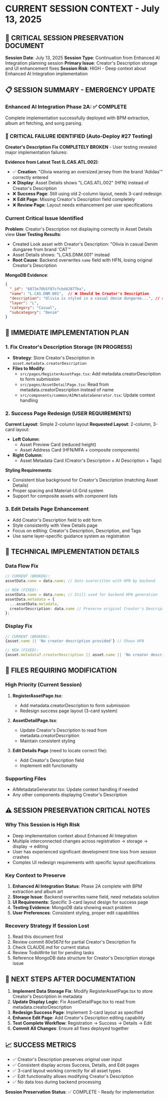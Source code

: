 # CURRENT SESSION CONTEXT - July 13, 2025

## 🚨 CRITICAL SESSION PRESERVATION DOCUMENT

**Session Date**: July 13, 2025
**Session Type**: Continuation from Enhanced AI Integration planning session
**Primary Issue**: Creator's Description storage and UI enhancement fixes
**Session Risk**: HIGH - Deep context about Enhanced AI Integration implementation

## 📋 SESSION SUMMARY - EMERGENCY UPDATE

### **Enhanced AI Integration Phase 2A**: ✅ COMPLETE
Complete implementation successfully deployed with BPM extraction, album art fetching, and song parsing.

### **🚨 CRITICAL FAILURE IDENTIFIED (Auto-Deploy #27 Testing)**
**Creator's Description Fix COMPLETELY BROKEN** - User testing revealed major implementation failures:

**Evidence from Latest Test (L.CAS.ATL.002)**:
- ✅ **Creation**: "Olivia wearing an oversized jersey from the brand 'Adidas'" correctly entered
- ❌ **Display**: Asset Details shows "L.CAS.ATL.002" (HFN) instead of Creator's Description
- ❌ **Success Page**: Still using old 2-column layout, needs 3-card redesign
- ❌ **Edit Page**: Missing Creator's Description field completely
- ❌ **Review Page**: Layout needs enhancement per user specifications

### **Current Critical Issue Identified**
**Problem**: Creator's Description not displaying correctly in Asset Details view
**User Testing Results**: 
- Created Look asset with Creator's Description: "Olivia in casual Denim dungaree from brand 'CAT'"
- Asset Details shows: "L.CAS.DNM.001" instead
- **Root Cause**: Backend overwrites `name` field with HFN, losing original Creator's Description

**MongoDB Evidence**:
```json
{
  "_id": "6873e70b5f87cfcbd42877ba",
  "name": "L.CAS.DNM.001",  // ❌ Should be Creator's Description
  "description": "Olivia is styled in a casual denim dungaree...", // ✅ AI-generated
  "layer": "L",
  "category": "Casual",
  "subcategory": "Denim"
}
```

## 🎯 IMMEDIATE IMPLEMENTATION PLAN

### **1. Fix Creator's Description Storage** (IN PROGRESS)
- **Strategy**: Store Creator's Description in `asset.metadata.creatorDescription`
- **Files to Modify**:
  - `src/pages/RegisterAssetPage.tsx`: Add metadata.creatorDescription to form submission
  - `src/pages/AssetDetailPage.tsx`: Read from metadata.creatorDescription instead of name
  - `src/components/common/AIMetadataGenerator.tsx`: Update context handling

### **2. Success Page Redesign** (USER REQUIREMENTS)
**Current Layout**: Simple 2-column layout
**Requested Layout**: 2-column, 3-card layout:
- **Left Column**: 
  - Asset Preview Card (reduced height)
  - Asset Address Card (HFN/MFA + composite components)
- **Right Column**:
  - Asset Metadata Card (Creator's Description + AI Description + Tags)

**Styling Requirements**:
- Consistent blue background for Creator's Description (matching Asset Details)
- Proper spacing and Material-UI Grid system
- Support for composite assets with component lists

### **3. Edit Details Page Enhancement**
- Add Creator's Description field to edit form
- Style consistently with View Details page
- Focus on editing: Creator's Description, Description, and Tags
- Use same layer-specific guidance system as registration

## 🔧 TECHNICAL IMPLEMENTATION DETAILS

### **Data Flow Fix**
```typescript
// CURRENT (BROKEN):
assetData.name = data.name; // Gets overwritten with HFN by backend

// NEW (FIXED):
assetData.name = data.name; // Still used for backend HFN generation
assetData.metadata = {
  ...assetData.metadata,
  creatorDescription: data.name // Preserve original Creator's Description
};
```

### **Display Fix**
```typescript
// CURRENT (BROKEN):
{asset.name || 'No creator description provided'} // Shows HFN

// NEW (FIXED):
{asset.metadata?.creatorDescription || asset.name || 'No creator description provided'}
```

## 📂 FILES REQUIRING MODIFICATION

### **High Priority (Current Session)**
1. **RegisterAssetPage.tsx**: 
   - Add metadata.creatorDescription to form submission
   - Redesign success page layout (3-card system)

2. **AssetDetailPage.tsx**: 
   - Update Creator's Description to read from metadata.creatorDescription
   - Maintain consistent styling

3. **Edit Details Page** (need to locate correct file):
   - Add Creator's Description field
   - Implement edit functionality

### **Supporting Files**
- AIMetadataGenerator.tsx: Update context handling if needed
- Any other components displaying Creator's Description

## ⚠️ SESSION PRESERVATION CRITICAL NOTES

### **Why This Session is High Risk**
- Deep implementation context about Enhanced AI Integration
- Multiple interconnected changes across registration → storage → display → editing
- User has experienced significant development time loss from session crashes
- Complex UI redesign requirements with specific layout specifications

### **Key Context to Preserve**
1. **Enhanced AI Integration Status**: Phase 2A complete with BPM extraction and album art
2. **Storage Issue**: Backend overwrites name field, need metadata solution
3. **UI Requirements**: Specific 3-card layout design for success page
4. **Testing Evidence**: MongoDB data showing exact problem
5. **User Preferences**: Consistent styling, proper edit capabilities

### **Recovery Strategy If Session Lost**
1. Read this document first
2. Review commit 80e567d for partial Creator's Description fix
3. Check CLAUDE.md for current status
4. Review TodoWrite list for pending tasks
5. Reference MongoDB data structure for Creator's Description storage issue

## 🔄 NEXT STEPS AFTER DOCUMENTATION

1. **Implement Data Storage Fix**: Modify RegisterAssetPage.tsx to store Creator's Description in metadata
2. **Update Display Logic**: Fix AssetDetailPage.tsx to read from metadata.creatorDescription  
3. **Redesign Success Page**: Implement 3-card layout as specified
4. **Enhance Edit Page**: Add Creator's Description editing capability
5. **Test Complete Workflow**: Registration → Success → Details → Edit
6. **Commit All Changes**: Ensure all fixes deployed together

## 📈 SUCCESS METRICS

- ✅ Creator's Description preserves original user input
- ✅ Consistent display across Success, Details, and Edit pages
- ✅ 3-card layout working correctly for all asset types
- ✅ Edit functionality allows modifying Creator's Description
- ✅ No data loss during backend processing

**Session Preservation Status**: ✅ COMPLETE - Ready for implementation